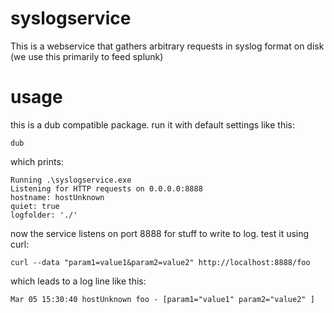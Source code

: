 syslogservice
=============

This is a webservice that gathers arbitrary requests in syslog format on disk (we use this primarily to feed splunk)

usage
=============

this is a dub compatible package.
run it with default settings like this:
```
dub
```

which prints:
```
Running .\syslogservice.exe
Listening for HTTP requests on 0.0.0.0:8888
hostname: hostUnknown
quiet: true
logfolder: './'
```

now the service listens on port 8888 for stuff to write to log.
test it using curl:
```
curl --data "param1=value1&param2=value2" http://localhost:8888/foo
```

which leads to a log line like this:
```
Mar 05 15:30:40 hostUnknown foo - [param1="value1" param2="value2" ]
```
